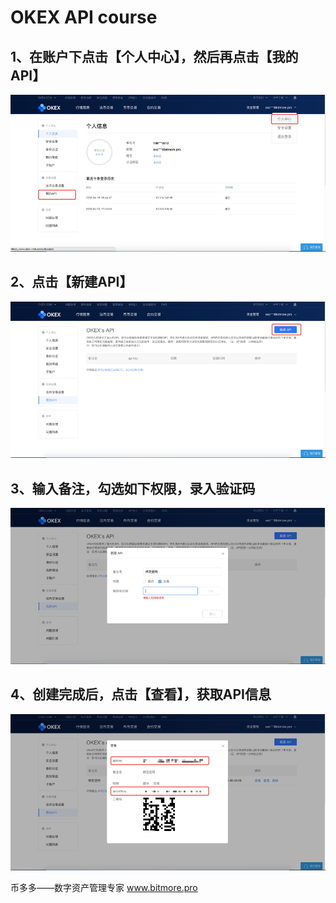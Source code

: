 # OKEX API course

## 1、在账户下点击【个人中心】，然后再点击【我的API】

![](.gitbook/assets/okex1.png)

## 2、点击【新建API】

![](.gitbook/assets/okex2.png)

## 3、输入备注，勾选如下权限，录入验证码

![](.gitbook/assets/okex3.png)

## 4、创建完成后，点击【查看】，获取API信息

![](.gitbook/assets/okex4.png)

币多多——数字资产管理专家    www.bitmore.pro

